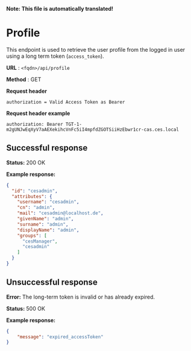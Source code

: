**Note: This file is automatically translated!**

# Profile

This endpoint is used to retrieve the user profile from the logged in user using a long term token (`access_token`).

**URL** : `<fqdn>/api/profile`

**Method** : GET

**Request header**

```
authorization = Valid Access Token as Bearer
```

**Request header example**

```
authorization: Bearer TGT-1-m2gUNJwEqXyV7aAEXekihcVnFc5iI4mpfdZGOTSiiHzEbwr1cr-cas.ces.local
```

## Successful response

**Status:** 200 OK

**Example response:**

``` json
{
  "id": "cesadmin",
  "attributes": {
    "username": "cesadmin",
    "cn": "admin",
    "mail": "cesadmin@localhost.de",
    "givenName": "admin",
    "surname": "admin",
    "displayName": "admin",
    "groups": [
      "cesManager",
      "cesadmin"
    ]
  }
}
``` 

## Unsuccessful response

**Error:** The long-term token is invalid or has already expired.

**Status:** 500 OK

**Example response:**

``` json
{
    "message": "expired_accessToken"
}
```